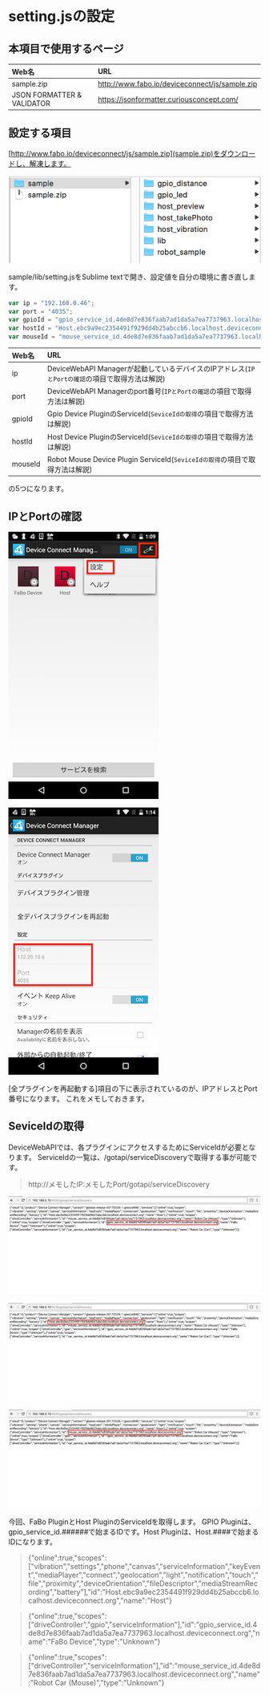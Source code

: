 # setting.jsの設定

## 本項目で使用するページ

|Web名|URL|
|:--|:--|
| sample.zip | http://www.fabo.io/deviceconnect/js/sample.zip |
| JSON FORMATTER & VALIDATOR | https://jsonformatter.curiousconcept.com/ |

## 設定する項目

[http://www.fabo.io/deviceconnect/js/sample.zip](sample.zip)をダウンロードし、解凍します。

![](/img/samplezip001.png)

sample/lib/setting.jsをSublime textで開き、設定値を自分の環境に書き直します。

```javascript
var ip = "192.168.0.46";
var port = "4035";
var gpioId = "gpio_service_id.4de8d7e836faab7ad1da5a7ea7737963.localhost.deviceconnect.org";
var hostId = "Host.ebc9a9ec2354491f929dd4b25abccb6.localhost.deviceconnect.org";
var mouseId = "mouse_service_id.4de8d7e836faab7ad1da5a7ea7737963.localhost.deviceconnect.org";
```

|Web名|URL|
|:--|:--|
|ip| DeviceWebAPI Managerが起動しているデバイスのIPアドレス(`IPとPortの確認`の項目で取得方法は解説)|
|port|DeviceWebAPI Managerのport番号(`IPとPortの確認`の項目で取得方法は解説)|
|gpioId| Gpio Device PluginのServiceId(`SeviceIdの取得`の項目で取得方法は解説) |
|hostId| Host Device PluginのServiceId(`SeviceIdの取得`の項目で取得方法は解説) |
|mouseId| Robot Mouse Device Plugin ServiceId(`SeviceIdの取得`の項目で取得方法は解説) |

の5つになります。

## IPとPortの確認

![](./img/setting001.png)

![](./img/setting005.png)

[全プラグインを再起動する]項目の下に表示されているのが、IPアドレスとPort番号になります。
これをメモしておきます。

## SeviceIdの取得

DeviceWebAPIでは、各プラグインにアクセスするためにServiceIdが必要となります。
ServiceIdの一覧は、/gotapi/serviceDiscoveryで取得する事が可能です。

> http://メモしたIP:メモしたPort/gotapi/serviceDiscovery

![](./img/serviceid_fabo.png)

![](./img/serviceid_host.png)

![](./img/serviceid_mouse.png)

今回、FaBo PluginとHost PluginのServiceIdを取得します。
GPIO Pluginは、gpio_service_id.######で始まるIDです。Host Pluginは、Host.####で始まるIDになります。

> {"online":true,"scopes":["vibration","settings","phone","canvas","serviceInformation","keyEvent","mediaPlayer","connect","geolocation","light","notification","touch","file","proximity","deviceOrientation","fileDescriptor","mediaStreamRecording","battery"],"id":"Host.ebc9a9ec2354491f929dd4b25abccb6.localhost.deviceconnect.org","name":"Host"}

> {"online":true,"scopes":["driveController","gpio","serviceInformation"],"id":"gpio_service_id.4de8d7e836faab7ad1da5a7ea7737963.localhost.deviceconnect.org","name":"FaBo Device","type":"Unknown"}

> {"online":true,"scopes":["driveController","serviceInformation"],"id":"mouse_service_id.4de8d7e836faab7ad1da5a7ea7737963.localhost.deviceconnect.org","name":"Robot Car (Mouse)","type":"Unknown"}

